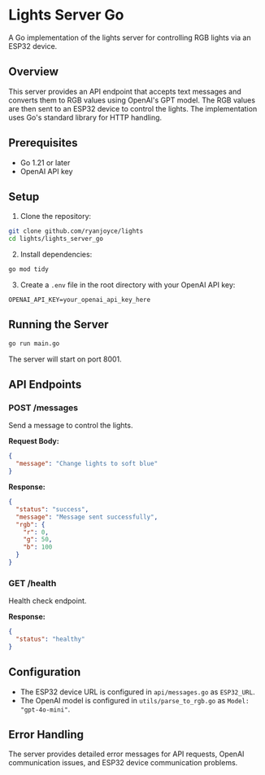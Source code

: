 # Lights Server Go

A Go implementation of the lights server for controlling RGB lights via an ESP32 device.

## Overview

This server provides an API endpoint that accepts text messages and converts them to RGB values using OpenAI's GPT model. The RGB values are then sent to an ESP32 device to control the lights. The implementation uses Go's standard library for HTTP handling.

## Prerequisites

- Go 1.21 or later
- OpenAI API key

## Setup

1. Clone the repository:

```bash
git clone github.com/ryanjoyce/lights
cd lights/lights_server_go
```

2. Install dependencies:

```bash
go mod tidy
```

3. Create a `.env` file in the root directory with your OpenAI API key:

```
OPENAI_API_KEY=your_openai_api_key_here
```

## Running the Server

```bash
go run main.go
```

The server will start on port 8001.

## API Endpoints

### POST /messages

Send a message to control the lights.

**Request Body:**

```json
{
  "message": "Change lights to soft blue"
}
```

**Response:**

```json
{
  "status": "success",
  "message": "Message sent successfully",
  "rgb": {
    "r": 0,
    "g": 50,
    "b": 100
  }
}
```

### GET /health

Health check endpoint.

**Response:**

```json
{
  "status": "healthy"
}
```

## Configuration

- The ESP32 device URL is configured in `api/messages.go` as `ESP32_URL`.
- The OpenAI model is configured in `utils/parse_to_rgb.go` as `Model: "gpt-4o-mini"`.

## Error Handling

The server provides detailed error messages for API requests, OpenAI communication issues, and ESP32 device communication problems.

